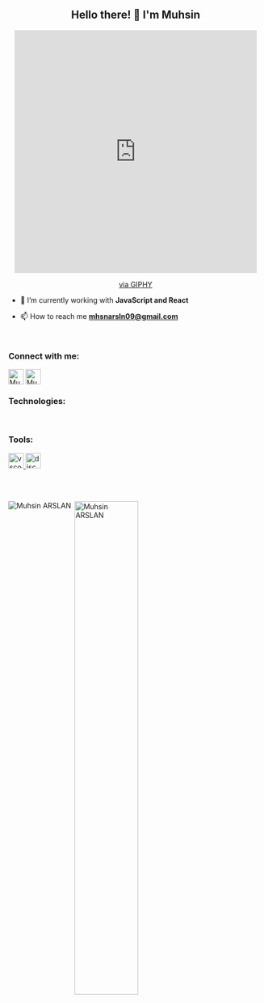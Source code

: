 <h2 align="center">Hello there! 🚀 I'm Muhsin</h1>
<div align="center"><iframe src="https://giphy.com/embed/4H3Ii5eLChYul9p7NL" width="480" height="480" frameBorder="0" class="giphy-embed" allowFullScreen></iframe><p><a href="https://giphy.com/gifs/stardust-stardustae-classic-computers-4H3Ii5eLChYul9p7NL">via GIPHY</a></p> </div>


  
- 🌱 I’m currently working with **JavaScript and React**

- 📫 How to reach me **mhsnarsln09@gmail.com**
 </p>

<br>
<h3 align="left">Connect with me:</h3>
<p align="left">
<a href="https://www.linkedin.com/in/mhsnarsln/" target="blank" rel=”noopener”><img align="center" src="https://velanovascular.com/wp-content/uploads/2020/06/LinkedIn.png" alt="Muhsin ARSLAN" height="30" width="30" /></a>
<a href="https://instagram.com/mhsn.arsln" target="blank" rel=”noopener”><img align="center" src="https://upload.wikimedia.org/wikipedia/commons/thumb/e/e7/Instagram_logo_2016.svg/1200px-Instagram_logo_2016.svg.png" alt="Muhsin ARSLAN" height="30" width="30" /></a>


<br>

<h3 align="left">Technologies:</h3>
<p align="left"> 


<br>
  
<h3 align="left">Tools:</h3>
<a href="https://code.visualstudio.com/" target="_blank" rel=”noopener”> <img src="https://upload.wikimedia.org/wikipedia/commons/thumb/9/9a/Visual_Studio_Code_1.35_icon.svg/1024px-Visual_Studio_Code_1.35_icon.svg.png" alt="vscode" width="30" height="30"/> </a>
<a href="https://discord.com/" target="_blank" rel=”noopener”> <img src="https://cdn4.iconfinder.com/data/icons/logos-and-brands/512/91_Discord_logo_logos-512.png" alt="discord" width="30" height="30"/> </a> 


</p>

<br>
<br>

<p><img align="left" src="https://github-readme-stats.vercel.app/api/top-langs?username=Mhsnarsln09&show_icons=true&theme=radical&locale=en&layout=compact" alt="Muhsin ARSLAN" /></p>

<p>&nbsp;<img align="center" src="https://github-readme-stats.vercel.app/api?username=Mhsnarsln09&show_icons=true&theme=dark&locale=en" alt="Muhsin ARSLAN" width="50%" /></p>
